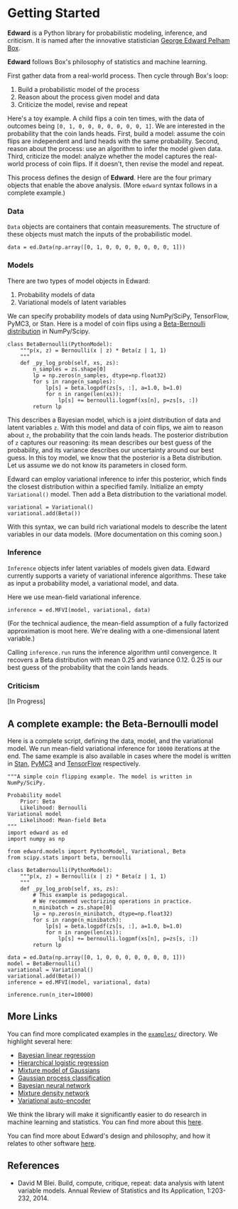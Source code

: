 # Getting Started

**Edward** is a Python library for probabilistic modeling, inference, and criticism. It is named after the innovative statistician [George Edward Pelham Box](https://en.wikipedia.org/wiki/George_E._P._Box).

**Edward** follows Box's philosophy of statistics and machine learning.

First gather data from a real-world process. Then cycle through Box's loop:

1. Build a probabilistic model of the process
2. Reason about the process given model and data
3. Criticize the model, revise and repeat

Here's a toy example. A child flips a coin ten times, with the data of outcomes being `[0, 1, 0, 0, 0, 0, 0, 0, 0, 1]`. We are interested in the probability that the coin lands heads. First, build a model: assume the coin flips are independent and land heads with the same probability. Second, reason about the process: use an algorithm to infer the model given data. Third, criticize the model: analyze whether the model captures the real-world process of coin flips. If it doesn't, then revise the model and repeat.

This process defines the design of **Edward**. Here are the four primary objects that enable the above analysis. (More `edward` syntax follows in a complete example.)

### Data

`Data` objects are containers that contain measurements. The structure of these objects must match the inputs of the probabilistic model.

```{Python}
data = ed.Data(np.array([0, 1, 0, 0, 0, 0, 0, 0, 0, 1]))
```

### Models

There are two types of model objects in Edward:

1. Probability models of data
2. Variational models of latent variables

We can specify probability models of data using NumPy/SciPy, TensorFlow, PyMC3, or Stan. Here is a model of coin flips using a [Beta-Bernoulli distribution](https://en.wikipedia.org/wiki/Beta-binomial_distribution) in NumPy/Scipy.
```{Python}
class BetaBernoulli(PythonModel):
    """p(x, z) = Bernoulli(x | z) * Beta(z | 1, 1)
    """
    def _py_log_prob(self, xs, zs):
        n_samples = zs.shape[0]
        lp = np.zeros(n_samples, dtype=np.float32)
        for s in range(n_samples):
            lp[s] = beta.logpdf(zs[s, :], a=1.0, b=1.0)
            for n in range(len(xs)):
                lp[s] += bernoulli.logpmf(xs[n], p=zs[s, :])
        return lp
```
This describes a Bayesian model, which is a joint distribution of data and latent variables `z`. With this model and data of coin flips, we aim to reason about `z`, the probability that the coin lands heads. The posterior distribution of `z` captures our reasoning: its mean describes our best guess of the probability, and its variance describes our uncertainty around our best guess. In this toy model, we know that the posterior is a Beta distribution. Let us assume we do not know its parameters in closed form.

Edward can employ variational inference to infer this posterior, which finds the closest distribution within a specified family. Initialize an empty  `Variational()` model. Then add a Beta distribution to the variational model.
```{Python}
variational = Variational()
variational.add(Beta())
```
With this syntax, we can build rich variational models to describe the latent variables in our data models. (More documentation on this coming soon.)

### Inference

`Inference` objects infer latent variables of models given data. Edward currently supports a variety of variational inference algorithms. These take as input a probability model, a variational model, and data.

Here we use mean-field variational inference.
```
inference = ed.MFVI(model, variational, data)
```
(For the technical audience, the mean-field assumption of a fully factorized approximation is moot here. We're dealing with a one-dimensional latent variable.)

Calling `inference.run` runs the inference algorithm until convergence. It recovers a Beta distribution with mean 0.25 and variance 0.12. 0.25 is our best guess of the probability that the coin lands heads.

### Criticism

[In Progress]

## A complete example: the Beta-Bernoulli model

Here is a complete script, defining the data, model, and the variational model. We run mean-field variational inference for `10000` iterations at the end. The same example is also available in cases where the model is written in [Stan](https://github.com/blei-lab/edward/blob/master/examples/beta_bernoulli_stan.py), [PyMC3](https://github.com/blei-lab/edward/blob/master/examples/beta_bernoulli_pymc3.py) and [TensorFlow](https://github.com/blei-lab/edward/blob/master/examples/beta_bernoulli_tf.py) respectively.

```{Python}
"""A simple coin flipping example. The model is written in NumPy/SciPy.

Probability model
    Prior: Beta
    Likelihood: Bernoulli
Variational model
    Likelihood: Mean-field Beta
"""
import edward as ed
import numpy as np

from edward.models import PythonModel, Variational, Beta
from scipy.stats import beta, bernoulli

class BetaBernoulli(PythonModel):
    """p(x, z) = Bernoulli(x | z) * Beta(z | 1, 1)
    """
    def _py_log_prob(self, xs, zs):
        # This example is pedagogical.
        # We recommend vectorizing operations in practice.
        n_minibatch = zs.shape[0]
        lp = np.zeros(n_minibatch, dtype=np.float32)
        for s in range(n_minibatch):
            lp[s] = beta.logpdf(zs[s, :], a=1.0, b=1.0)
            for n in range(len(xs)):
                lp[s] += bernoulli.logpmf(xs[n], p=zs[s, :])
        return lp

data = ed.Data(np.array([0, 1, 0, 0, 0, 0, 0, 0, 0, 1]))
model = BetaBernoulli()
variational = Variational()
variational.add(Beta())
inference = ed.MFVI(model, variational, data)

inference.run(n_iter=10000)
```

## More Links

You can find more complicated examples in the [`examples/`](https://github.com/blei-lab/edward/tree/master/examples) directory. We highlight several here:

* [Bayesian linear regression](https://github.com/blei-lab/edward/blob/master/examples/bayesian_linear_regression.py)
* [Hierarchical logistic regression](https://github.com/blei-lab/edward/blob/master/examples/hierarchical_logistic_regression.py)
* [Mixture model of Gaussians](https://github.com/blei-lab/edward/blob/master/examples/mixture_gaussian.py)
* [Gaussian process classification](https://github.com/blei-lab/edward/blob/master/examples/gp_classification.py)
* [Bayesian neural network](https://github.com/blei-lab/edward/blob/master/examples/bayesian_nn.py)
* [Mixture density network](https://github.com/blei-lab/edward/blob/master/examples/mixture_density_network.py)
* [Variational auto-encoder](https://github.com/blei-lab/edward/blob/master/examples/convolutional_vae.py)

We think the library will make it significantly easier to do research in machine learning and statistics. You can find more about this [here](guide-research.md).

You can find more about Edward's design and philosophy, and how it relates to other software [here](design.md).

## References

+ David M Blei. Build, compute, critique, repeat: data analysis with latent variable models. Annual Review of Statistics and Its Application, 1:203-232, 2014.
